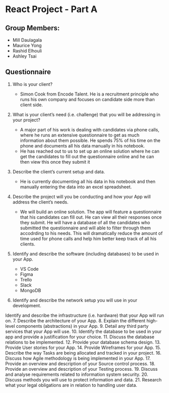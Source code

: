 # React Project - Part A

## Group Members:

- Mill Daulagala
- Maurice Yong
- Rashid Elhouli
- Ashley Tsai

## Questionnaire

1. Who is your client?
    - Simon Cook from Encode Talent. He is a recruitment principle who runs his own company and focuses on candidate side more than client side.

2. What is your client’s need (i.e. challenge) that you will be addressing in your project?

    - A major part of his work is dealing with candidates via phone calls, where he runs an extensive questionnaire to get as much information about them possible. He spends 75% of his time on the phone and documents all his data manually in his notebook. 
    - He has reached out to us to set up an online solution where he can get the candidates to fill out the questionnaire online and he can then view this once they submit it

3. Describe the client’s current setup and data.
    - He is currently documenting all his data in his notebook and then manually entering the data into an excel spreadsheet.

4. Describe the project will you be conducting and how your App will address the client’s needs.

    - We will build an online solution. The app will feature a questionnaire that his candidates can fill out. He can view all their responses once they submit. He will have a database of all the candidates who submitted the questionnaire and will able to filter through them accodrding to his needs. This will dramatically reduce the amount of time used for phone calls and help him better keep track of all his clients. 

5. Identify and describe the software (including databases) to be used in your App.

    - VS Code
    - Figma
    - Trello
    - Slack
    - MongoDB
    
6. Identify and describe the network setup you will use in your development.

Identify and describe the infrastructure (i.e. hardware) that your App will run
on.
7. Describe the architecture of your App.
8. Explain the different high-level components (abstractions) in your App.
9.  Detail any third party services that your App will use.
10.  Identify the database to be used in your app and provide a justification for
your choice.
11.  Discuss the database relations to be implemented.
12.  Provide your database schema design.
13.  Provide User stories for your App.
14.  Provide Wireframes for your App. 
15.  Describe the way Tasks are being allocated and tracked in your project.
16.  Discuss how Agile methodology is being implemented in your App.
17. Provide an overview and description of your Source control process.
18. Provide an overview and description of your Testing process.
19. Discuss and analyse requirements related to information system security.
20. Discuss methods you will use to protect information and data.
21. Research what your legal obligations are in relation to handling user data.

